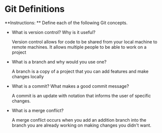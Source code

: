 # Git Definitions

**Instructions: ** Define each of the following Git concepts.

* What is version control?  Why is it useful?

	Version control allows for code to be shared from your local machine to remote machines. It allows multiple people to be able to work on a project

* What is a branch and why would you use one?

	A branch is a copy of a project that you can add features and make changes locally

* What is a commit? What makes a good commit message?

	A commit is an update with notation that informs the user of specific changes.


* What is a merge conflict?

	A merge conflict occurs when you add an addition branch into the branch you are already working on making changes you didn't want.